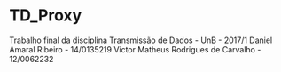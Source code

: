 # TD_Proxy
Trabalho final da disciplina Transmissão de Dados - UnB - 2017/1
Daniel Amaral Ribeiro - 14/0135219
Victor Matheus Rodrigues de Carvalho - 12/0062232
